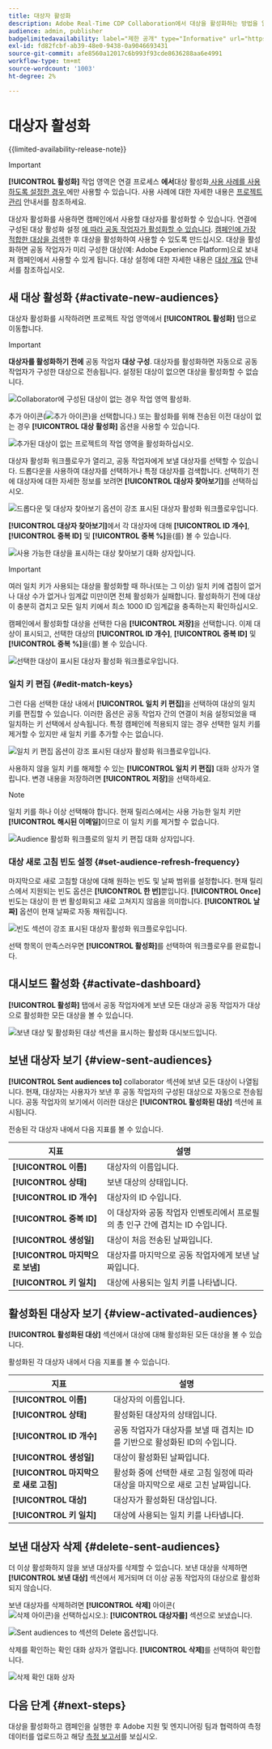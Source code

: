 ```yaml
---
title: 대상자 활성화
description: Adobe Real-Time CDP Collaboration에서 대상을 활성화하는 방법을 알아봅니다.
audience: admin, publisher
badgelimitedavailability: label="제한 공개" type="Informative" url="https://helpx.adobe.com/kr/legal/product-descriptions/real-time-customer-data-platform-collaboration.html newtab=true"
exl-id: fd82fcbf-ab39-48e0-9438-0a9046693431
source-git-commit: afe8560a12017c6b993f93cde8636288aa6e4991
workflow-type: tm+mt
source-wordcount: '1003'
ht-degree: 2%

---
```


# 대상자 활성화

{{limited-availability-release-note}}

>[!IMPORTANT]
>
>**[!UICONTROL 활성화]** 작업 영역은 연결 프로세스 **에서**&#x200B;대상 활성화[ 사용 사례를 사용하도록 설정한 경우 ](../connect/establishing-connections.md#connection-settings)에만 사용할 수 있습니다. 사용 사례에 대한 자세한 내용은 [프로젝트 관리](./manage-projects.md#project-use-cases) 안내서를 참조하세요.

대상자 활성화를 사용하면 캠페인에서 사용할 대상자를 활성화할 수 있습니다. 연결에 구성된 대상 활성화 설정 [에 따라 공동 작업자가 활성화할 수 있습니다](/help/guide/connect/establishing-connections.md#configure-connection-settings). [캠페인에 가장 적합한 대상을 검색](./discover.md)한 후 대상을 활성화하여 사용할 수 있도록 만드십시오. 대상을 활성화하면 공동 작업자가 미리 구성한 대상(예: Adobe Experience Platform)으로 보내져 캠페인에서 사용할 수 있게 됩니다. 대상 설정에 대한 자세한 내용은 [대상 개요](../destinations/overview.md) 안내서를 참조하십시오.

## 새 대상 활성화 {#activate-new-audiences}

대상자 활성화를 시작하려면 프로젝트 작업 영역에서 **[!UICONTROL 활성화]** 탭으로 이동합니다.

>[!IMPORTANT]
>
>**대상자를 활성화하기 전에** 공동 작업자 **대상 구성**. 대상자를 활성화하면 자동으로 공동 작업자가 구성한 대상으로 전송됩니다. 설정된 대상이 없으면 대상을 활성화할 수 없습니다.
>
>![Collaborator에 구성된 대상이 없는 경우 작업 영역 활성화.](/help/assets/collaborate/activate/no-destination-configured.png)

추가 아이콘(![추가 아이콘)을 선택합니다.](/help/assets/icons/plus.png)) 또는 활성화를 위해 전송된 이전 대상이 없는 경우 **[!UICONTROL 대상 활성화]** 옵션을 사용할 수 있습니다.

![추가된 대상이 없는 프로젝트의 작업 영역을 활성화하십시오.](/help/assets/collaborate/activate/activate-new-audiences.png)

대상자 활성화 워크플로우가 열리고, 공동 작업자에게 보낼 대상자를 선택할 수 있습니다. 드롭다운을 사용하여 대상자를 선택하거나 특정 대상자를 검색합니다. 선택하기 전에 대상자에 대한 자세한 정보를 보려면 **[!UICONTROL 대상자 찾아보기]**&#x200B;를 선택하십시오.

![드롭다운 및 대상자 찾아보기 옵션이 강조 표시된 대상자 활성화 워크플로우입니다.](/help/assets/collaborate/activate/audience-activation.png)

**[!UICONTROL 대상자 찾아보기]**&#x200B;에서 각 대상자에 대해 **[!UICONTROL ID 개수]**, **[!UICONTROL 중복 ID]** 및 **[!UICONTROL 중복 %]**&#x200B;을(를) 볼 수 있습니다.

![사용 가능한 대상을 표시하는 대상 찾아보기 대화 상자입니다.](/help/assets/collaborate/activate/browse-audiences.png)

>[!IMPORTANT]
>
>여러 일치 키가 사용되는 대상을 활성화할 때 하나(또는 그 이상) 일치 키에 겹침이 없거나 대상 수가 없거나 임계값 미만이면 전체 활성화가 실패합니다. 활성화하기 전에 대상이 충분히 겹치고 모든 일치 키에서 최소 1000 ID 임계값을 충족하는지 확인하십시오.

캠페인에서 활성화할 대상을 선택한 다음 **[!UICONTROL 저장]**&#x200B;을 선택합니다. 이제 대상이 표시되고, 선택한 대상의 **[!UICONTROL ID 개수]**, **[!UICONTROL 중복 ID]** 및 **[!UICONTROL 중복 %]**&#x200B;을(를) 볼 수 있습니다.

![선택한 대상이 표시된 대상자 활성화 워크플로우입니다.](/help/assets/collaborate/activate/audience-selected.png)

### 일치 키 편집 {#edit-match-keys}

그런 다음 선택한 대상 내에서 **[!UICONTROL 일치 키 편집]**&#x200B;을 선택하여 대상의 일치 키를 편집할 수 있습니다. 이러한 옵션은 공동 작업자 간의 연결이 처음 설정되었을 때 일치하는 키 선택에서 상속됩니다. 특정 캠페인에 적용되지 않는 경우 선택한 일치 키를 제거할 수 있지만 새 일치 키를 추가할 수는 없습니다.

![일치 키 편집 옵션이 강조 표시된 대상자 활성화 워크플로우입니다.](/help/assets/collaborate/activate/edit-match-keys.png)

사용하지 않을 일치 키를 해제할 수 있는 **[!UICONTROL 일치 키 편집]** 대화 상자가 열립니다. 변경 내용을 저장하려면 **[!UICONTROL 저장]**&#x200B;을 선택하세요.

>[!NOTE]
>
>일치 키를 하나 이상 선택해야 합니다. 현재 릴리스에서는 사용 가능한 일치 키만 **[!UICONTROL 해시된 이메일]**&#x200B;이므로 이 일치 키를 제거할 수 없습니다.

![Audience 활성화 워크플로의 일치 키 편집 대화 상자입니다.](/help/assets/collaborate/activate/edit-match-keys-selection.png)

### 대상 새로 고침 빈도 설정 {#set-audience-refresh-frequency}

마지막으로 새로 고침할 대상에 대해 원하는 빈도 및 날짜 범위를 설정합니다. 현재 릴리스에서 지원되는 빈도 옵션은 **[!UICONTROL 한 번]**&#x200B;뿐입니다. **[!UICONTROL Once]** 빈도는 대상이 한 번 활성화되고 새로 고쳐지지 않음을 의미합니다. **[!UICONTROL 날짜]** 옵션이 현재 날짜로 자동 채워집니다.

![빈도 섹션이 강조 표시된 대상자 활성화 워크플로우입니다.](/help/assets/collaborate/activate/audience-frequency.png)

선택 항목이 만족스러우면 **[!UICONTROL 활성화]**&#x200B;를 선택하여 워크플로우를 완료합니다.

## 대시보드 활성화 {#activate-dashboard}

**[!UICONTROL 활성화]** 탭에서 공동 작업자에게 보낸 모든 대상과 공동 작업자가 대상으로 활성화한 모든 대상을 볼 수 있습니다.

![보낸 대상 및 활성화된 대상 섹션을 표시하는 활성화 대시보드입니다.](/help/assets/collaborate/activate/activate-dashboard.png)

## 보낸 대상자 보기 {#view-sent-audiences}

**[!UICONTROL Sent audiences to]** collaborator 섹션에 보낸 모든 대상이 나열됩니다. 현재, 대상자는 사용자가 보낸 후 공동 작업자의 구성된 대상으로 자동으로 전송됩니다. 공동 작업자의 보기에서 이러한 대상은 **[!UICONTROL 활성화된 대상]** 섹션에 표시됩니다.

전송된 각 대상자 내에서 다음 지표를 볼 수 있습니다.

| 지표 | 설명 |
|---------|----------|
| **[!UICONTROL 이름]** | 대상자의 이름입니다. |
| **[!UICONTROL 상태]** | 보낸 대상의 상태입니다. |
| **[!UICONTROL ID 개수]** | 대상자의 ID 수입니다. |
| **[!UICONTROL 중복 ID]** | 이 대상자와 공동 작업자 인벤토리에서 프로필의 총 인구 간에 겹치는 ID 수입니다. |
| **[!UICONTROL 생성일]** | 대상이 처음 전송된 날짜입니다. |
| **[!UICONTROL 마지막으로 보냄]** | 대상자를 마지막으로 공동 작업자에게 보낸 날짜입니다. |
| **[!UICONTROL 키 일치]** | 대상에 사용되는 일치 키를 나타냅니다. |

## 활성화된 대상자 보기 {#view-activated-audiences}

**[!UICONTROL 활성화된 대상]** 섹션에서 대상에 대해 활성화된 모든 대상을 볼 수 있습니다.

활성화된 각 대상자 내에서 다음 지표를 볼 수 있습니다.

| 지표 | 설명 |
|---------|----------|
| **[!UICONTROL 이름]** | 대상자의 이름입니다. |
| **[!UICONTROL 상태]** | 활성화된 대상자의 상태입니다. |
| **[!UICONTROL ID 개수]** | 공동 작업자가 대상자를 보낼 때 겹치는 ID를 기반으로 활성화된 ID의 수입니다. |
| **[!UICONTROL 생성일]** | 대상이 활성화된 날짜입니다. |
| **[!UICONTROL 마지막으로 새로 고침]** | 활성화 중에 선택한 새로 고침 일정에 따라 대상을 마지막으로 새로 고친 날짜입니다. |
| **[!UICONTROL 대상]** | 대상자가 활성화된 대상입니다. |
| **[!UICONTROL 키 일치]** | 대상에 사용되는 일치 키를 나타냅니다. |

## 보낸 대상자 삭제 {#delete-sent-audiences}

더 이상 활성화하지 않을 보낸 대상자를 삭제할 수 있습니다. 보낸 대상을 삭제하면 **[!UICONTROL 보낸 대상]** 섹션에서 제거되며 더 이상 공동 작업자의 대상으로 활성화되지 않습니다.

보낸 대상자를 삭제하려면 **[!UICONTROL 삭제]** 아이콘(![삭제 아이콘)을 선택하십시오.](/help/assets/icons/delete.png)): **[!UICONTROL 대상자를]** 섹션으로 보냈습니다.

![Sent audiences to 섹션의 Delete 옵션입니다.](/help/assets/collaborate/activate/delete-sent-audiences.png)

삭제를 확인하는 확인 대화 상자가 열립니다. **[!UICONTROL 삭제]**&#x200B;를 선택하여 확인합니다.

![삭제 확인 대화 상자](/help/assets/collaborate/activate/delete-sent-audiences-confirmation.png)

## 다음 단계 {#next-steps}

대상을 활성화하고 캠페인을 실행한 후 Adobe 지원 및 엔지니어링 팀과 협력하여 측정 데이터를 업로드하고 해당 [측정 보고서](/help/guide/collaborate/measure.md)를 보십시오.
